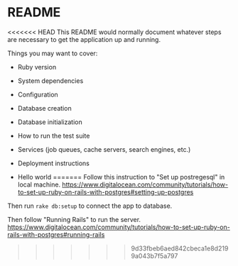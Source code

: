 # README

<<<<<<< HEAD
This README would normally document whatever steps are necessary to get the
application up and running.

Things you may want to cover:

* Ruby version

* System dependencies

* Configuration

* Database creation

* Database initialization

* How to run the test suite

* Services (job queues, cache servers, search engines, etc.)

* Deployment instructions

* Hello world
=======
Follow this instruction to "Set up postregesql" in local machine.
https://www.digitalocean.com/community/tutorials/how-to-set-up-ruby-on-rails-with-postgres#setting-up-postgres

Then run `rake db:setup` to connect the app to database.

Then follow "Running Rails" to run the server.
https://www.digitalocean.com/community/tutorials/how-to-set-up-ruby-on-rails-with-postgres#running-rails
>>>>>>> 9d33fbeb6aed842cbeca1e8d2199a043b7f5a797
